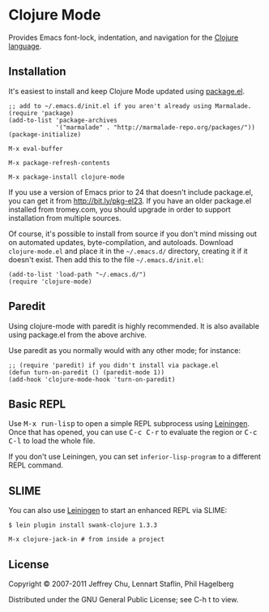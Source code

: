 # Clojure Mode

Provides Emacs font-lock, indentation, and navigation for the
[Clojure language](http://clojure.org).

## Installation

It's easiest to install and keep Clojure Mode updated using
[package.el](http://bit.ly/pkg-el23). 

    ;; add to ~/.emacs.d/init.el if you aren't already using Marmalade.
    (require 'package)
    (add-to-list 'package-archives
                 '("marmalade" . "http://marmalade-repo.org/packages/"))
    (package-initialize)

    M-x eval-buffer

    M-x package-refresh-contents

    M-x package-install clojure-mode

If you use a version of Emacs prior to 24 that doesn't include
package.el, you can get it from http://bit.ly/pkg-el23. If you have an
older package.el installed from tromey.com, you should upgrade in
order to support installation from multiple sources.

Of course, it's possible to install from source if you don't mind
missing out on automated updates, byte-compilation, and autoloads.
Download `clojure-mode.el` and place it in the `~/.emacs.d/`
directory, creating it if it doesn't exist. Then add this to the file
`~/.emacs.d/init.el`:

    (add-to-list 'load-path "~/.emacs.d/")
    (require 'clojure-mode)

## Paredit

Using clojure-mode with paredit is highly recommended. It is also
available using package.el from the above archive.

Use paredit as you normally would with any other mode; for instance:

    ;; (require 'paredit) if you didn't install via package.el
    (defun turn-on-paredit () (paredit-mode 1))
    (add-hook 'clojure-mode-hook 'turn-on-paredit)

## Basic REPL

Use <kbd>M-x run-lisp</kbd> to open a simple REPL subprocess using
[Leiningen](http://github.com/technomancy/leiningen). Once that has
opened, you can use <kbd>C-c C-r</kbd> to evaluate the region or
<kbd>C-c C-l</kbd> to load the whole file.

If you don't use Leiningen, you can set `inferior-lisp-program` to
a different REPL command.

## SLIME

You can also use [Leiningen](http://github.com/technomancy/leiningen)
to start an enhanced REPL via SLIME:

    $ lein plugin install swank-clojure 1.3.3
    
    M-x clojure-jack-in # from inside a project

## License

Copyright © 2007-2011 Jeffrey Chu, Lennart Staflin, Phil Hagelberg

Distributed under the GNU General Public License; see C-h t to view.
